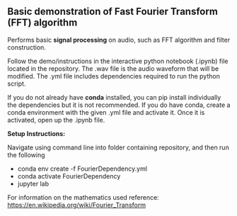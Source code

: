 ## Basic demonstration of Fast Fourier Transform (FFT) algorithm
Performs basic **signal processing** on audio, such as FFT algorithm and filter construction.

Follow the demo/instructions in the interactive python notebook (.ipynb) file located in the repository. The .wav file is the audio waveform that will be modified. The .yml file includes dependencies required to run the python script. 

If you do not already have **conda** installed, you can pip install individually the dependencies but it is not recommended. If you do have conda, create a conda environment with the given .yml file and activate it. Once it is activated, open up the .ipynb file.

**Setup Instructions:**

Navigate using command line into folder containing repository, and then run the following

* conda env create -f FourierDependency.yml
* conda activate FourierDependency
* jupyter lab

For information on the mathematics used reference: https://en.wikipedia.org/wiki/Fourier_Transform
